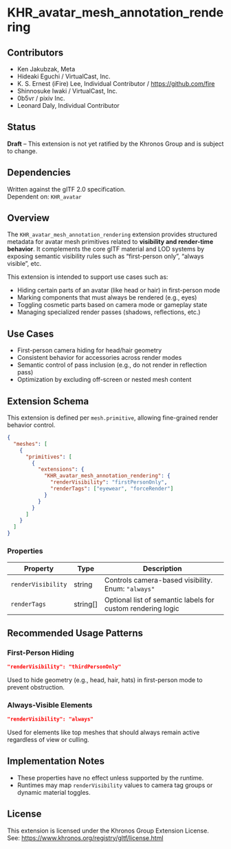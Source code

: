 # KHR_avatar_mesh_annotation_rendering

## Contributors

- Ken Jakubzak, Meta
- Hideaki Eguchi / VirtualCast, Inc.
- K. S. Ernest (iFire) Lee, Individual Contributor / https://github.com/fire
- Shinnosuke Iwaki / VirtualCast, Inc.
- 0b5vr / pixiv Inc.
- Leonard Daly, Individual Contributor

## Status

**Draft** – This extension is not yet ratified by the Khronos Group and is subject to change.

## Dependencies

Written against the glTF 2.0 specification.    
Dependent on: `KHR_avatar`

## Overview

The `KHR_avatar_mesh_annotation_rendering` extension provides structured metadata for avatar mesh primitives related to **visibility and render-time behavior**. It complements the core glTF material and LOD systems by exposing semantic visibility rules such as “first-person only”, “always visible”, etc.

This extension is intended to support use cases such as:

- Hiding certain parts of an avatar (like head or hair) in first-person mode
- Marking components that must always be rendered (e.g., eyes)
- Toggling cosmetic parts based on camera mode or gameplay state
- Managing specialized render passes (shadows, reflections, etc.)

## Use Cases

- First-person camera hiding for head/hair geometry
- Consistent behavior for accessories across render modes
- Semantic control of pass inclusion (e.g., do not render in reflection pass)
- Optimization by excluding off-screen or nested mesh content

## Extension Schema

This extension is defined per `mesh.primitive`, allowing fine-grained render behavior control.

```json
{
  "meshes": [
    {
      "primitives": [
        {
          "extensions": {
            "KHR_avatar_mesh_annotation_rendering": {
              "renderVisibility": "firstPersonOnly",
              "renderTags": ["eyewear", "forceRender"]
            }
          }
        }
      ]
    }
  ]
}
```

### Properties

| Property         | Type        | Description                                                                 |
|------------------|-------------|-----------------------------------------------------------------------------|
| `renderVisibility` | string    | Controls camera-based visibility. Enum: `"always"` | `"firstPersonOnly"` | `"thirdPersonOnly"` | `"never"` |
| `renderTags`     | string[]    | Optional list of semantic labels for custom rendering logic                |

## Recommended Usage Patterns

### First-Person Hiding

```json
"renderVisibility": "thirdPersonOnly"
```

Used to hide geometry (e.g., head, hair, hats) in first-person mode to prevent obstruction.

### Always-Visible Elements

```json
"renderVisibility": "always"
```

Used for elements like top meshes that should always remain active regardless of view or culling.

## Implementation Notes

- These properties have no effect unless supported by the runtime.
- Runtimes may map `renderVisibility` values to camera tag groups or dynamic material toggles.

## License

This extension is licensed under the Khronos Group Extension License.  
See: https://www.khronos.org/registry/gltf/license.html
